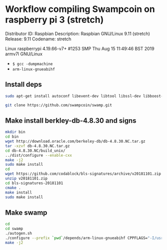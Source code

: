 # Workflow compiling Swampcoin on raspberry pi 3 (stretch)

Distributor ID:	Raspbian
Description:	Raspbian GNU/Linux 9.11 (stretch)
Release:	9.11
Codename:	stretch

Linux raspberrypi 4.19.66-v7+ #1253 SMP Thu Aug 15 11:49:46 BST 2019 armv7l GNU/Linux

 * `$ gcc -dumpmachine`
 * `arm-linux-gnueabihf`

## Install deps
```sh
sudo apt-get install autoconf libevent-dev libtool libssl-dev libboost-all-dev libminiupnpc-dev

git clone https://github.com/swampcoin/swamp.git
```

## Make install berkley-db-4.8.30 and signs
```sh
mkdir bin
cd bin
wget http://download.oracle.com/berkeley-db/db-4.8.30.NC.tar.gz
tar -xzvf db-4.8.30.NC.tar.gz
cd db-4.8.30.NC/build_unix/
../dist/configure --enable-cxx
make -j2
sudo make install
cd
wget https://github.com/codablock/bls-signatures/archive/v20181101.zip
unzip v20181101.zip
cd bls-signatures-20181101
cmake .
make install
sudo make install
```

## Make swamp
```sh
cd
cd swamp
./autogen.sh
./configure --prefix `pwd`/depends/arm-linux-gnueabihf CPPFLAGS="-I/usr/local/BerkeleyDB.4.8/include -O2" LDFLAGS="-L/usr/local/BerkeleyDB.4.8/lib" --enable-upnp-default
make -j2
```
